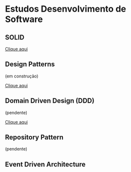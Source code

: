 # Estudos Desenvolvimento de Software

## SOLID
[Clique aqui](Solid/Solid.md)

## Design Patterns
(em construção)

[Clique aqui](DesignPatterns/DesignPatterns.md)

## Domain Driven Design (DDD)
(pendente)

[Clique aqui](Domain-Driven%20Design/DomainDrivenDesign.md)

## Repository Pattern
(pendente)

## Event Driven Architecture